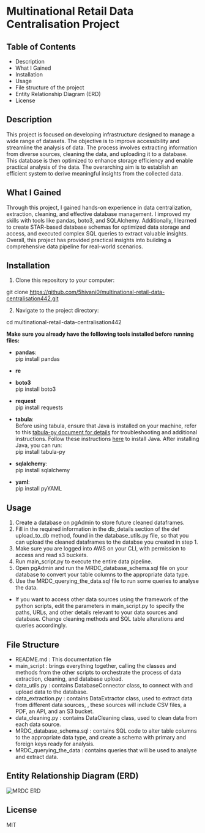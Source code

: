 # Multinational Retail Data Centralisation Project #

## Table of Contents ##
* Description
* What I Gained
* Installation
* Usage
* File structure of the project
* Entity Relationship Diagram (ERD)
* License

## Description ##
This project is focused on developing infrastructure designed to manage a wide range of datasets. The objective is to improve accessibility and streamline the analysis of data. The process involves extracting information from diverse sources, cleaning the data, and uploading it to a database. This database is then optimized to enhance storage efficiency and enable practical analysis of the data. The overarching aim is to establish an efficient system to derive meaningful insights from the collected data.

## What I Gained ##
Through this project, I gained hands-on experience in data centralization, extraction, cleaning, and effective database management. I improved my skills with tools like pandas, boto3, and SQLAlchemy. Additionally, I learned to create STAR-based database schemas for optimized data storage and access, and executed complex SQL queries to extract valuable insights. Overall, this project has provided practical insights into building a comprehensive data pipeline for real-world scenarios.  

## Installation ##
  
1. Clone this repository to your computer:

git clone https://github.com/5hivani0/multinational-retail-data-centralisation442.git

2. Navigate to the project directory:

cd multinational-retail-data-centralisation442  
  
**Make sure you already have the folllowing tools installed before running files:**
* **pandas**:  
pip install pandas
  
* **re**  
  
* **boto3**  
pip install boto3
  
* **request**  
pip install requests
  
* **tabula**:  
Before using tabula, ensure that Java is installed on your machine, refer to this [tabula-py document for details](https://tabula-py.readthedocs.io/en/latest/getting_started.html) for troubleshooting and additional instructions. Follow these instructions [here](https://www.java.com/en/download/manual.jsp) to install Java. After installing Java, you can run:  
pip install tabula-py

* **sqlalchemy**:  
pip install sqlalchemy
  
* **yaml**:  
pip install pyYAML
  
## Usage ##
1. Create a database on pgAdmin to store future cleaned dataframes.  
2. Fill in the required information in the db_details section of the def upload_to_db method, found in the database_utils.py file, so that you can upload the cleaned dataframes to the databse you created in step 1. 
3. Make sure you are logged into AWS on your CLI, with permission to access and read s3 buckets. 
4. Run main_script.py to execute the entire data pipeline.  
5. Open pgAdmin and run the MRDC_database_schema.sql file on your database to convert your table columns to the appropriate data type.  
6. Use the MRDC_querying_the_data.sql file to run some queries to analyse the data.  
  
* If you want to access other data sources using the framework of the python scripts, edit the parameters in main_script.py to specify the paths, URLs, and other details relevant to your data sources and database. Change cleaning methods and SQL table alterations and queries accordingly.

## File Structure ##
* README.md : This documentation file  
* main_script : brings everything together, calling the classes and methods from the other scripts to orchestrate the process of data extraction, cleaning, and database upload.  
* data_utils.py : contains DatabaseConnector class, to connect with and upload data to the database.  
* data_extraction.py : contains DataExtractor class, used to extract data from different data sources, , these sources will include CSV files, a PDF, an API, and an S3 bucket.  
* data_cleaning.py : contains DataCleaning class, used to clean data from each data source.  
* MRDC_database_schema.sql : contains SQL code to alter table columns to the appropriate data type, and create a schema with primary and foreign keys ready for analysis.  
* MRDC_querying_the_data : contains queries that will be used to analyse and extract data.  

## Entity Relationship Diagram (ERD) ##  
![MRDC ERD](https://github.com/5hivani0/multinational-retail-data-centralisation442/assets/149093767/489b6ca1-03c4-4fe6-93ee-f2d094c67def)


## License ##
MIT
